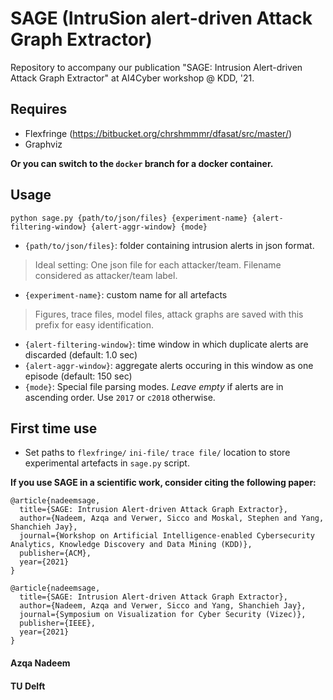 # SAGE (IntruSion alert-driven Attack Graph Extractor)
Repository to accompany our publication "SAGE: Intrusion Alert-driven Attack Graph Extractor" at AI4Cyber workshop @ KDD, '21.

## Requires 
- Flexfringe (https://bitbucket.org/chrshmmmr/dfasat/src/master/)
- Graphviz

**Or you can switch to the `docker` branch for a docker container.**


## Usage
`python sage.py {path/to/json/files} {experiment-name} {alert-filtering-window} {alert-aggr-window} {mode}`

- `{path/to/json/files}`: folder containing intrusion alerts in json format. 
> Ideal setting: One json file for each attacker/team. Filename considered as attacker/team label. 
- `{experiment-name}`: custom name for all artefacts
> Figures, trace files, model files, attack graphs are saved with this prefix for easy identification. 
- `{alert-filtering-window}`: time window in which duplicate alerts are discarded (default: 1.0 sec)
- `{alert-aggr-window}`: aggregate alerts occuring in this window as one episode (default: 150 sec)
- `{mode}`: Special file parsing modes. _Leave empty_ if alerts are in ascending order. Use `2017` or `c2018` otherwise.

## First time use

- Set paths to `flexfringe/` `ini-file/` `trace file/` location to store experimental artefacts in `sage.py` script.

**If you use SAGE in a scientific work, consider citing the following paper:**

```
@article{nadeemsage,
  title={SAGE: Intrusion Alert-driven Attack Graph Extractor},
  author={Nadeem, Azqa and Verwer, Sicco and Moskal, Stephen and Yang, Shanchieh Jay},
  journal={Workshop on Artificial Intelligence-enabled Cybersecurity Analytics, Knowledge Discovery and Data Mining (KDD)},
  publisher={ACM},
  year={2021}
}
```
```
@article{nadeemsage,
  title={SAGE: Intrusion Alert-driven Attack Graph Extractor},
  author={Nadeem, Azqa and Verwer, Sicco and Yang, Shanchieh Jay},
  journal={Symposium on Visualization for Cyber Security (Vizec)},
  publisher={IEEE},
  year={2021}
}
```



#### Azqa Nadeem
#### TU Delft
